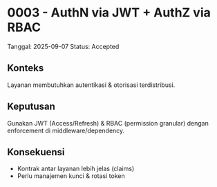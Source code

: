 # 0003 - AuthN via JWT + AuthZ via RBAC
Tanggal: 2025-09-07
Status: Accepted

## Konteks
Layanan membutuhkan autentikasi & otorisasi terdistribusi.

## Keputusan
Gunakan JWT (Access/Refresh) & RBAC (permission granular) dengan enforcement di middleware/dependency.

## Konsekuensi
- Kontrak antar layanan lebih jelas (claims)
- Perlu manajemen kunci & rotasi token
